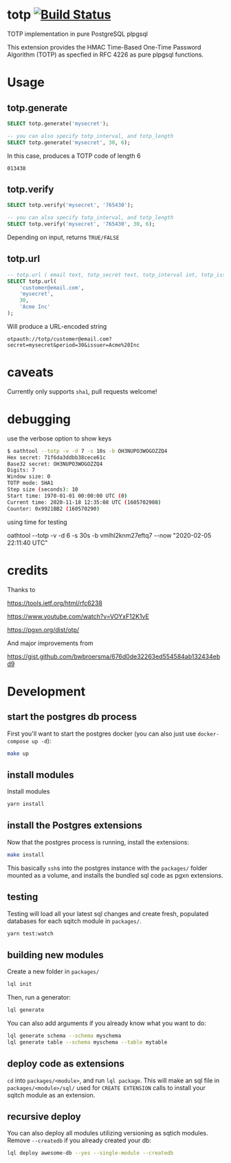 # totp [![Build Status](https://travis-ci.com/pyramation/totp.svg?branch=master)](https://travis-ci.com/pyramation/totp)

TOTP implementation in pure PostgreSQL plpgsql

This extension provides the HMAC Time-Based One-Time Password Algorithm (TOTP) as specfied in RFC 4226 as pure plpgsql functions.

# Usage

## totp.generate

```sql
SELECT totp.generate('mysecret');

-- you can also specify totp_interval, and totp_length
SELECT totp.generate('mysecret', 30, 6);
```

In this case, produces a TOTP code of length 6

```
013438
```

## totp.verify

```sql
SELECT totp.verify('mysecret', '765430');

-- you can also specify totp_interval, and totp_length
SELECT totp.verify('mysecret', '765430', 30, 6);
```

Depending on input, returns `TRUE/FALSE` 

## totp.url

```sql
-- totp.url ( email text, totp_secret text, totp_interval int, totp_issuer text )
SELECT totp.url(
    'customer@email.com',
    'mysecret',
    30,
    'Acme Inc'
);
```

Will produce a URL-encoded string

```
otpauth://totp/customer@email.com?secret=mysecret&period=30&issuer=Acme%20Inc
```

# caveats

Currently only supports `sha1`, pull requests welcome!

# debugging

use the verbose option to show keys

```sh
$ oathtool --totp -v -d 7 -s 10s -b OH3NUPO3WOGOZZQ4
Hex secret: 71f6da3ddbb38cece61c
Base32 secret: OH3NUPO3WOGOZZQ4
Digits: 7
Window size: 0
TOTP mode: SHA1
Step size (seconds): 10
Start time: 1970-01-01 00:00:00 UTC (0)
Current time: 2020-11-18 12:35:08 UTC (1605702908)
Counter: 0x9921BB2 (160570290)
```

using time for testing

oathtool --totp -v -d 6 -s 30s -b vmlhl2knm27eftq7 --now "2020-02-05 22:11:40 UTC"


# credits

Thanks to 

https://tools.ietf.org/html/rfc6238

https://www.youtube.com/watch?v=VOYxF12K1vE

https://pgxn.org/dist/otp/

And major improvements from 

https://gist.github.com/bwbroersma/676d0de32263ed554584ab132434ebd9

# Development

## start the postgres db process

First you'll want to start the postgres docker (you can also just use `docker-compose up -d`):

```sh
make up
```

## install modules

Install modules

```sh
yarn install
```

## install the Postgres extensions

Now that the postgres process is running, install the extensions:

```sh
make install
```

This basically `ssh`s into the postgres instance with the `packages/` folder mounted as a volume, and installs the bundled sql code as pgxn extensions.

## testing

Testing will load all your latest sql changes and create fresh, populated databases for each sqitch module in `packages/`.

```sh
yarn test:watch
```

## building new modules

Create a new folder in `packages/`

```sh
lql init
```

Then, run a generator:

```sh
lql generate
```

You can also add arguments if you already know what you want to do:

```sh
lql generate schema --schema myschema
lql generate table --schema myschema --table mytable
```

## deploy code as extensions

`cd` into `packages/<module>`, and run `lql package`. This will make an sql file in `packages/<module>/sql/` used for `CREATE EXTENSION` calls to install your sqitch module as an extension.

## recursive deploy

You can also deploy all modules utilizing versioning as sqtich modules. Remove `--createdb` if you already created your db:

```sh
lql deploy awesome-db --yes --single-module --createdb
```
